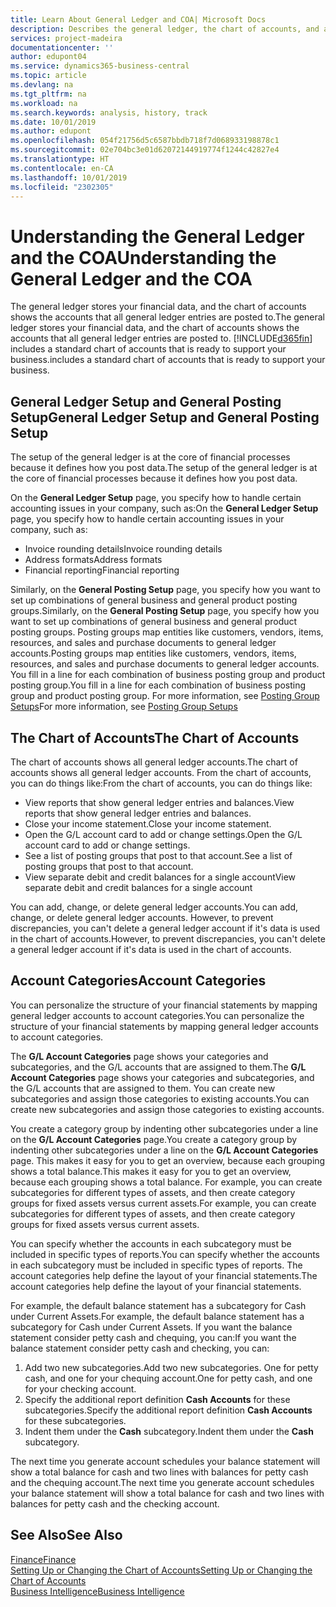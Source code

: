 ```yaml
---
title: Learn About General Ledger and COA| Microsoft Docs
description: Describes the general ledger, the chart of accounts, and account categories.
services: project-madeira
documentationcenter: ''
author: edupont04
ms.service: dynamics365-business-central
ms.topic: article
ms.devlang: na
ms.tgt_pltfrm: na
ms.workload: na
ms.search.keywords: analysis, history, track
ms.date: 10/01/2019
ms.author: edupont
ms.openlocfilehash: 054f21756d5c6587bbdb718f7d068933198878c1
ms.sourcegitcommit: 02e704bc3e01d62072144919774f1244c42827e4
ms.translationtype: HT
ms.contentlocale: en-CA
ms.lasthandoff: 10/01/2019
ms.locfileid: "2302305"
---
```

# <a name="understanding-the-general-ledger-and-the-coa"></a><span data-ttu-id="e3f6c-103">Understanding the General Ledger and the COA</span><span class="sxs-lookup"><span data-stu-id="e3f6c-103">Understanding the General Ledger and the COA</span></span>
<span data-ttu-id="e3f6c-104">The general ledger stores your financial data, and the chart of accounts shows the accounts that all general ledger entries are posted to.</span><span class="sxs-lookup"><span data-stu-id="e3f6c-104">The general ledger stores your financial data, and the chart of accounts shows the accounts that all general ledger entries are posted to.</span></span> [!INCLUDE[d365fin](includes/d365fin_md.md)] <span data-ttu-id="e3f6c-105">includes a standard chart of accounts that is ready to support your business.</span><span class="sxs-lookup"><span data-stu-id="e3f6c-105">includes a standard chart of accounts that is ready to support your business.</span></span>

## <a name="general-ledger-setup-and-general-posting-setup"></a><span data-ttu-id="e3f6c-106">General Ledger Setup and General Posting Setup</span><span class="sxs-lookup"><span data-stu-id="e3f6c-106">General Ledger Setup and General Posting Setup</span></span>
<span data-ttu-id="e3f6c-107">The setup of the general ledger is at the core of financial processes because it defines how you post data.</span><span class="sxs-lookup"><span data-stu-id="e3f6c-107">The setup of the general ledger is at the core of financial processes because it defines how you post data.</span></span>  

<span data-ttu-id="e3f6c-108">On the **General Ledger Setup** page, you specify how to handle certain accounting issues in your company, such as:</span><span class="sxs-lookup"><span data-stu-id="e3f6c-108">On the **General Ledger Setup** page, you specify how to handle certain accounting issues in your company, such as:</span></span>  

* <span data-ttu-id="e3f6c-109">Invoice rounding details</span><span class="sxs-lookup"><span data-stu-id="e3f6c-109">Invoice rounding details</span></span>  
* <span data-ttu-id="e3f6c-110">Address formats</span><span class="sxs-lookup"><span data-stu-id="e3f6c-110">Address formats</span></span>  
* <span data-ttu-id="e3f6c-111">Financial reporting</span><span class="sxs-lookup"><span data-stu-id="e3f6c-111">Financial reporting</span></span>  

<span data-ttu-id="e3f6c-112">Similarly, on the **General Posting Setup** page, you specify how you want to set up combinations of general business and general product posting groups.</span><span class="sxs-lookup"><span data-stu-id="e3f6c-112">Similarly, on the **General Posting Setup** page, you specify how you want to set up combinations of general business and general product posting groups.</span></span> <span data-ttu-id="e3f6c-113">Posting groups map entities like customers, vendors, items, resources, and sales and purchase documents to general ledger accounts.</span><span class="sxs-lookup"><span data-stu-id="e3f6c-113">Posting groups map entities like customers, vendors, items, resources, and sales and purchase documents to general ledger accounts.</span></span> <span data-ttu-id="e3f6c-114">You fill in a line for each combination of business posting group and product posting group.</span><span class="sxs-lookup"><span data-stu-id="e3f6c-114">You fill in a line for each combination of business posting group and product posting group.</span></span> <span data-ttu-id="e3f6c-115">For more information, see [Posting Group Setups](finance-posting-groups.md)</span><span class="sxs-lookup"><span data-stu-id="e3f6c-115">For more information, see [Posting Group Setups](finance-posting-groups.md)</span></span>  

## <a name="the-chart-of-accounts"></a><span data-ttu-id="e3f6c-116">The Chart of Accounts</span><span class="sxs-lookup"><span data-stu-id="e3f6c-116">The Chart of Accounts</span></span>
<span data-ttu-id="e3f6c-117">The chart of accounts shows all general ledger accounts.</span><span class="sxs-lookup"><span data-stu-id="e3f6c-117">The chart of accounts shows all general ledger accounts.</span></span> <span data-ttu-id="e3f6c-118">From the chart of accounts, you can do things like:</span><span class="sxs-lookup"><span data-stu-id="e3f6c-118">From the chart of accounts, you can do things like:</span></span>  

* <span data-ttu-id="e3f6c-119">View reports that show general ledger entries and balances.</span><span class="sxs-lookup"><span data-stu-id="e3f6c-119">View reports that show general ledger entries and balances.</span></span>  
* <span data-ttu-id="e3f6c-120">Close your income statement.</span><span class="sxs-lookup"><span data-stu-id="e3f6c-120">Close your income statement.</span></span>  
* <span data-ttu-id="e3f6c-121">Open the G/L account card to add or change settings.</span><span class="sxs-lookup"><span data-stu-id="e3f6c-121">Open the G/L account card to add or change settings.</span></span>  
* <span data-ttu-id="e3f6c-122">See a list of posting groups that post to that account.</span><span class="sxs-lookup"><span data-stu-id="e3f6c-122">See a list of posting groups that post to that account.</span></span>
* <span data-ttu-id="e3f6c-123">View separate debit and credit balances for a single account</span><span class="sxs-lookup"><span data-stu-id="e3f6c-123">View separate debit and credit balances for a single account</span></span>  

<span data-ttu-id="e3f6c-124">You can add, change, or delete general ledger accounts.</span><span class="sxs-lookup"><span data-stu-id="e3f6c-124">You can add, change, or delete general ledger accounts.</span></span> <span data-ttu-id="e3f6c-125">However, to prevent discrepancies, you can't delete a general ledger account if it's data is used in the chart of accounts.</span><span class="sxs-lookup"><span data-stu-id="e3f6c-125">However, to prevent discrepancies, you can't delete a general ledger account if it's data is used in the chart of accounts.</span></span>  

## <a name="account-categories"></a><span data-ttu-id="e3f6c-126">Account Categories</span><span class="sxs-lookup"><span data-stu-id="e3f6c-126">Account Categories</span></span>
<span data-ttu-id="e3f6c-127">You can personalize the structure of your financial statements by mapping general ledger accounts to account categories.</span><span class="sxs-lookup"><span data-stu-id="e3f6c-127">You can personalize the structure of your financial statements by mapping general ledger accounts to account categories.</span></span>  

<span data-ttu-id="e3f6c-128">The **G/L Account Categories** page shows your categories and subcategories, and the G/L accounts that are assigned to them.</span><span class="sxs-lookup"><span data-stu-id="e3f6c-128">The **G/L Account Categories** page shows your categories and subcategories, and the G/L accounts that are assigned to them.</span></span> <span data-ttu-id="e3f6c-129">You can create new subcategories and assign those categories to existing accounts.</span><span class="sxs-lookup"><span data-stu-id="e3f6c-129">You can create new subcategories and assign those categories to existing accounts.</span></span>  

<span data-ttu-id="e3f6c-130">You create a category group by indenting other subcategories under a line on the **G/L Account Categories** page.</span><span class="sxs-lookup"><span data-stu-id="e3f6c-130">You create a category group by indenting other subcategories under a line on the **G/L Account Categories** page.</span></span> <span data-ttu-id="e3f6c-131">This makes it easy for you to get an overview, because each grouping shows a total balance.</span><span class="sxs-lookup"><span data-stu-id="e3f6c-131">This makes it easy for you to get an overview, because each grouping shows a total balance.</span></span> <span data-ttu-id="e3f6c-132">For example, you can create subcategories for different types of assets, and then create category groups for fixed assets versus current assets.</span><span class="sxs-lookup"><span data-stu-id="e3f6c-132">For example, you can create subcategories for different types of assets, and then create category groups for fixed assets versus current assets.</span></span>  

<span data-ttu-id="e3f6c-133">You can specify whether the accounts in each subcategory must be included in specific types of reports.</span><span class="sxs-lookup"><span data-stu-id="e3f6c-133">You can specify whether the accounts in each subcategory must be included in specific types of reports.</span></span> <span data-ttu-id="e3f6c-134">The account categories help define the layout of your financial statements.</span><span class="sxs-lookup"><span data-stu-id="e3f6c-134">The account categories help define the layout of your financial statements.</span></span>  

<span data-ttu-id="e3f6c-135">For example, the default balance statement has a subcategory for Cash under Current Assets.</span><span class="sxs-lookup"><span data-stu-id="e3f6c-135">For example, the default balance statement has a subcategory for Cash under Current Assets.</span></span> <span data-ttu-id="e3f6c-136">If you want the balance statement consider petty cash and chequing, you can:</span><span class="sxs-lookup"><span data-stu-id="e3f6c-136">If you want the balance statement consider petty cash and checking, you can:</span></span>  

1. <span data-ttu-id="e3f6c-137">Add two new subcategories.</span><span class="sxs-lookup"><span data-stu-id="e3f6c-137">Add two new subcategories.</span></span> <span data-ttu-id="e3f6c-138">One for petty cash, and one for your chequing account.</span><span class="sxs-lookup"><span data-stu-id="e3f6c-138">One for petty cash, and one for your checking account.</span></span>  
2. <span data-ttu-id="e3f6c-139">Specify the additional report definition **Cash Accounts** for these subcategories.</span><span class="sxs-lookup"><span data-stu-id="e3f6c-139">Specify the additional report definition **Cash Accounts** for these subcategories.</span></span>  
3. <span data-ttu-id="e3f6c-140">Indent them under the **Cash** subcategory.</span><span class="sxs-lookup"><span data-stu-id="e3f6c-140">Indent them under the **Cash** subcategory.</span></span>  

<span data-ttu-id="e3f6c-141">The next time you generate account schedules your balance statement will show a total balance for cash and two lines with balances for petty cash and the chequing account.</span><span class="sxs-lookup"><span data-stu-id="e3f6c-141">The next time you generate account schedules your balance statement will show a total balance for cash and two lines with balances for petty cash and the checking account.</span></span>  

## <a name="see-also"></a><span data-ttu-id="e3f6c-142">See Also</span><span class="sxs-lookup"><span data-stu-id="e3f6c-142">See Also</span></span>
[<span data-ttu-id="e3f6c-143">Finance</span><span class="sxs-lookup"><span data-stu-id="e3f6c-143">Finance</span></span>](finance.md)  
[<span data-ttu-id="e3f6c-144">Setting Up or Changing the Chart of Accounts</span><span class="sxs-lookup"><span data-stu-id="e3f6c-144">Setting Up or Changing the Chart of Accounts</span></span>](finance-setup-chart-accounts.md)  
[<span data-ttu-id="e3f6c-145">Business Intelligence</span><span class="sxs-lookup"><span data-stu-id="e3f6c-145">Business Intelligence</span></span>](bi.md)  
